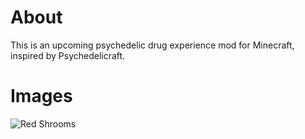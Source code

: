 # About
This is an upcoming psychedelic drug experience mod for Minecraft, inspired by Psychedelicraft.

# Images
![Red Shrooms](https://cdn.discordapp.com/attachments/629912147949780992/828527301079072798/unknown.png)